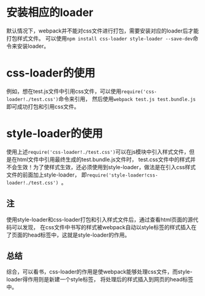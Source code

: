 # 安装相应的loader

默认情况下，webpack并不能对css文件进行打包，需要安装对应的loader后才能打包样式文件。
可以使用`npm install css-loader style-loader --save-dev`命令来安装loader。

# css-loader的使用

例如，想在test.js文件中引用css文件，可以使用`require('css-loader!./test.css')`命令来引用，
然后使用`webpack test.js test.bundle.js`即可成功打包和引用css文件。

# style-loader的使用
使用上述`require('css-loader!./test.css')`可以在js模块中引入样式文件，但是在html文件中引用最终生成的test.bundle.js文件时，
test.css文件中的样式并不会生效！为了使样式生效，还必须使用到style-loader，做法是在引入css样式文件的前面加上style-loader，
即`require('style-loader!css-loader!./test.css') `。

## 注
使用style-loader和css-loader打包和引入样式文件后，通过查看html页面的源代码可以发现，
在css文件中书写的样式被webpack自动以style标签的样式插入在了页面的head标签中，这就是style-loader的作用。

## 总结
综合，可以看书，css-loader的作用是使webpack能够处理css文件，而style-loader得作用则是新建一个style标签，
将处理后的样式插入到网页的head标签中。
